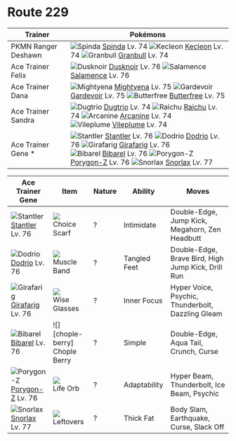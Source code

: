 # Route 229

Trainer             | Pokémons
---                 | ---
PKMN Ranger Deshawn | ![][327]  [Spinda] Lv. 74  ![][352]  [Kecleon] Lv. 74  ![][210]  [Granbull] Lv. 74
Ace Trainer Felix   | ![][477]  [Dusknoir] Lv. 76  ![][373]  [Salamence] Lv. 76
Ace Trainer Dana    | ![][262]  [Mightyena] Lv. 75  ![][282]  [Gardevoir] Lv. 75  ![][012]  [Butterfree] Lv. 75
Ace Trainer Sandra  | ![][051]  [Dugtrio] Lv. 74  ![][026]  [Raichu] Lv. 74  ![][059]  [Arcanine] Lv. 74 <br> ![][045]  [Vileplume] Lv. 74
Ace Trainer Gene *  | ![][234]  [Stantler] Lv. 76  ![][085]  [Dodrio] Lv. 76  ![][203]  [Girafarig] Lv. 76 <br> ![][400]  [Bibarel] Lv. 76  ![][474]  [Porygon-Z] Lv. 76  ![][143]  [Snorlax] Lv. 77

Ace Trainer Gene   | Item         | Nature | Ability      | Moves
---                | ---          | ---    | ---          | ---
![][234]<br> [Stantler] Lv. 76        | ![][choice-scarf]<br> Choice Scarf      | ?        | Intimidate          | Double-Edge, Jump Kick, Megahorn, Zen Headbutt
![][085]<br> [Dodrio] Lv. 76          | ![][muscle-band]<br> Muscle Band        | ?        | Tangled Feet        | Double-Edge, Brave Bird, High Jump Kick, Drill Run
![][203]<br> [Girafarig] Lv. 76       | ![][wise-glasses]<br> Wise Glasses      | ?        | Inner Focus         | Hyper Voice, Psychic, Thunderbolt, Dazzling Gleam
![][400]<br> [Bibarel] Lv. 76         | ![][chople-berry]<br> Chople Berry      | ?        | Simple              | Double-Edge, Aqua Tail, Crunch, Curse
![][474]<br> [Porygon-Z] Lv. 76       | ![][life-orb]<br> Life Orb              | ?        | Adaptability        | Hyper Beam, Thunderbolt, Ice Beam, Psychic
![][143]<br> [Snorlax] Lv. 77         | ![][leftovers]<br> Leftovers            | ?        | Thick Fat           | Body Slam, Earthquake, Curse, Slack Off


[012]: https://raw.githubusercontent.com/PokeAPI/sprites/master/sprites/pokemon/12.png "Butterfree"
[026]: https://raw.githubusercontent.com/PokeAPI/sprites/master/sprites/pokemon/26.png "Raichu"
[045]: https://raw.githubusercontent.com/PokeAPI/sprites/master/sprites/pokemon/45.png "Vileplume"
[051]: https://raw.githubusercontent.com/PokeAPI/sprites/master/sprites/pokemon/51.png "Dugtrio"
[059]: https://raw.githubusercontent.com/PokeAPI/sprites/master/sprites/pokemon/59.png "Arcanine"
[085]: https://raw.githubusercontent.com/PokeAPI/sprites/master/sprites/pokemon/85.png "Dodrio"
[143]: https://raw.githubusercontent.com/PokeAPI/sprites/master/sprites/pokemon/143.png "Snorlax"
[203]: https://raw.githubusercontent.com/PokeAPI/sprites/master/sprites/pokemon/203.png "Girafarig"
[210]: https://raw.githubusercontent.com/PokeAPI/sprites/master/sprites/pokemon/210.png "Granbull"
[234]: https://raw.githubusercontent.com/PokeAPI/sprites/master/sprites/pokemon/234.png "Stantler"
[262]: https://raw.githubusercontent.com/PokeAPI/sprites/master/sprites/pokemon/262.png "Mightyena"
[282]: https://raw.githubusercontent.com/PokeAPI/sprites/master/sprites/pokemon/282.png "Gardevoir"
[327]: https://raw.githubusercontent.com/PokeAPI/sprites/master/sprites/pokemon/327.png "Spinda"
[352]: https://raw.githubusercontent.com/PokeAPI/sprites/master/sprites/pokemon/352.png "Kecleon"
[373]: https://raw.githubusercontent.com/PokeAPI/sprites/master/sprites/pokemon/373.png "Salamence"
[400]: https://raw.githubusercontent.com/PokeAPI/sprites/master/sprites/pokemon/400.png "Bibarel"
[474]: https://raw.githubusercontent.com/PokeAPI/sprites/master/sprites/pokemon/474.png "Porygon-Z"
[477]: https://raw.githubusercontent.com/PokeAPI/sprites/master/sprites/pokemon/477.png "Dusknoir"
[Butterfree]: pokemon_changes/012/
[Raichu]: pokemon_changes/026/
[Vileplume]: pokemon_changes/045/
[Dugtrio]: pokemon_changes/051/
[Arcanine]: pokemon_changes/059/
[Dodrio]: pokemon_changes/085/
[Snorlax]: pokemon_changes/143/
[Girafarig]: pokemon_changes/203/
[Granbull]: pokemon_changes/210/
[Stantler]: pokemon_changes/234/
[Mightyena]: pokemon_changes/262/
[Gardevoir]: pokemon_changes/282/
[Spinda]: pokemon_changes/327/
[Kecleon]: pokemon_changes/352/
[Salamence]: pokemon_changes/373/
[Bibarel]: pokemon_changes/400/
[Porygon-Z]: pokemon_changes/474/
[Dusknoir]: pokemon_changes/477/
[choice-scarf]: https://raw.githubusercontent.com/PokeAPI/sprites/master/sprites/items/choice-scarf.png
[wise-glasses]: https://raw.githubusercontent.com/PokeAPI/sprites/master/sprites/items/wise-glasses.png
[leftovers]: https://raw.githubusercontent.com/PokeAPI/sprites/master/sprites/items/leftovers.png
[life-orb]: https://raw.githubusercontent.com/PokeAPI/sprites/master/sprites/items/life-orb.png
[muscle-band]: https://raw.githubusercontent.com/PokeAPI/sprites/master/sprites/items/muscle-band.png

